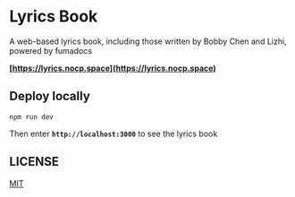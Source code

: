 # Lyrics Book

A web-based lyrics book, including those written by Bobby Chen and Lizhi, powered by fumadocs

**[https://lyrics.nocp.space](https://lyrics.nocp.space)**

## Deploy locally

```
npm run dev
```

Then enter **`http://localhost:3000`** to see the lyrics book

## LICENSE

[MIT](./LICENSE)
